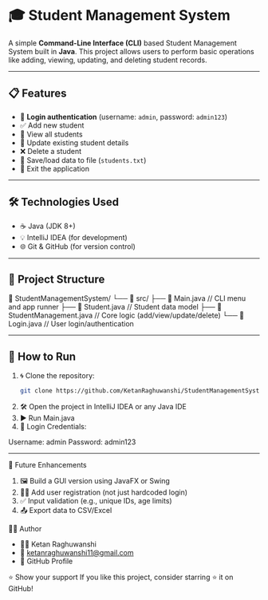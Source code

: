 # 🎓 Student Management System

A simple **Command-Line Interface (CLI)** based Student Management System built in **Java**. This project allows users to perform basic operations like adding, viewing, updating, and deleting student records.

---

## 📋 Features

- 🔐 **Login authentication** (username: `admin`, password: `admin123`)
- ✅ Add new student
- 📖 View all students
- 🔁 Update existing student details
- ❌ Delete a student
- 💾 Save/load data to file (`students.txt`)
- 🚪 Exit the application

---

## 🛠️ Technologies Used

- ☕ Java (JDK 8+)
- 💡 IntelliJ IDEA (for development)
- 🌐 Git & GitHub (for version control)

---

## 📁 Project Structure
📂 StudentManagementSystem/ └── 📁 src/ ├── 📄 Main.java // CLI menu and app runner ├── 📄 Student.java // Student data model 
├── 📄 StudentManagement.java // Core logic (add/view/update/delete) └── 📄 Login.java // User login/authentication

---


## 🚀 How to Run

1. 🌀 Clone the repository:
   ```bash
   git clone https://github.com/KetanRaghuwanshi/StudentManagementSystem.git
2. 🛠️ Open the project in IntelliJ IDEA or any Java IDE
3. ▶️ Run Main.java
4. 🔑 Login Credentials:

Username: admin
Password: admin123

---

🌱 Future Enhancements
1. 🖼️ Build a GUI version using JavaFX or Swing
2. 🧑‍💻 Add user registration (not just hardcoded login)
3. ✅ Input validation (e.g., unique IDs, age limits)
4. 📤 Export data to CSV/Excel


🙋‍♂️ Author
- 👨‍💻 Ketan Raghuwanshi
- 📧 ketanraghuwanshi11@gmail.com
- 🔗 GitHub Profile

⭐️ Show your support
If you like this project, consider starring ⭐ it on GitHub!



